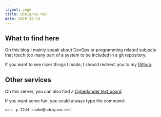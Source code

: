 ```yaml
---
layout: page
title: Bobignou.red
date: 2020-12-13
---
```

## What to find here
On this blog I mainly speak about DevOps or programming related subjects that touch too many part of a system to be included in a git repository.

If you want to see nicer things I made, I should redirect you to my [Github](https://github.com/Arkaeriit).

## Other services
On this server, you can also find a [Cyberlander text board](https://cyberland.bobignou.red).

If you want some fun, you could always type the command:
```shell
ssh -p 2244 snake@bobignou.red
```

